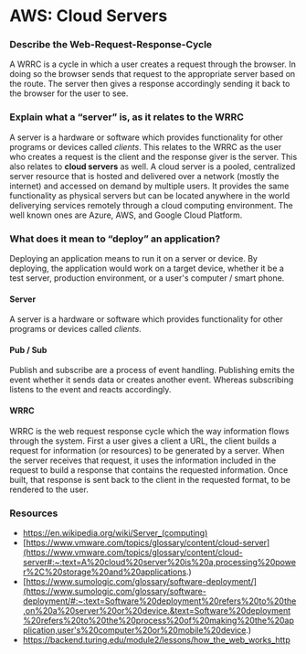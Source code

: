 # AWS: Cloud Servers

### Describe the Web-Request-Response-Cycle
A WRRC is a cycle in which a user creates a request through the browser. In doing so the browser sends that request to the appropriate server based on the route. The server then 
gives a response accordingly sending it back to the browser for the user to see.

### Explain what a “server” is, as it relates to the WRRC
A server is a hardware or software which provides functionality for other programs or devices called _clients_. This relates to the WRRC as the user who creates a request is the
client and the response giver is the server. This also relates to **cloud servers** as well. A cloud server is a pooled, centralized server resource that is hosted and delivered over
a network (mostly the internet) and accessed on demand by multiple users. It provides the same functionality as physical servers but can be located anywhere in the world deliverying
services remotely through a cloud computing environment. The well known ones are Azure, AWS, and Google Cloud Platform.

### What does it mean to “deploy” an application?
Deploying an application means to run it on a server or device. By deploying, the application would work on a target device, whether it be a test server, production environment,
 or a user's computer / smart phone.
 
#### Server
A server is a hardware or software which provides functionality for other programs or devices called _clients_.
#### Pub / Sub
Publish and subscribe are a process of event handling. Publishing emits the event whether it sends data or creates another event. Whereas subscribing listens to the event and
reacts accordingly.

#### WRRC
WRRC is the web request response cycle which the way information flows through the system. First a user gives a client a URL, the client builds a request for information 
(or resources) to be generated by a server. When the server receives that request, it uses the information included in the request to build a response that contains the 
requested information. Once built, that response is sent back to the client in the requested format, to be rendered to the user.

### Resources
- https://en.wikipedia.org/wiki/Server_(computing)
- [https://www.vmware.com/topics/glossary/content/cloud-server](https://www.vmware.com/topics/glossary/content/cloud-server#:~:text=A%20cloud%20server%20is%20a,processing%20power%2C%20storage%20and%20applications.)
- [https://www.sumologic.com/glossary/software-deployment/](https://www.sumologic.com/glossary/software-deployment/#:~:text=Software%20deployment%20refers%20to%20the,on%20a%20server%20or%20device.&text=Software%20deployment%20refers%20to%20the%20process%20of%20making%20the%20application,user's%20computer%20or%20mobile%20device.)
- https://backend.turing.edu/module2/lessons/how_the_web_works_http
